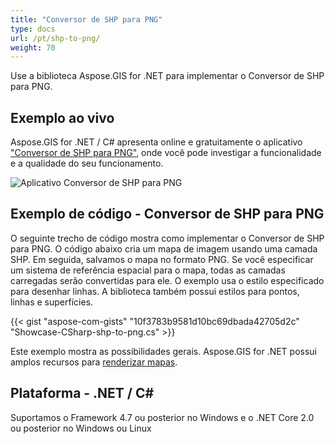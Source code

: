 ```yaml
---
title: "Conversor de SHP para PNG"
type: docs
url: /pt/shp-to-png/
weight: 70
---
```


Use a biblioteca Aspose.GIS for .NET para implementar o Conversor de SHP para PNG.

## **Exemplo ao vivo**

Aspose.GIS for .NET / C# apresenta online e gratuitamente o aplicativo ["Conversor de SHP para PNG"](https://products.aspose.app/gis/viewer/shp-to-png), onde você pode investigar a funcionalidade e a qualidade do seu funcionamento.

![Aplicativo Conversor de SHP para PNG](viewer.png)

## **Exemplo de código - Conversor de SHP para PNG**

O seguinte trecho de código mostra como implementar o Conversor de SHP para PNG. O código abaixo cria um mapa de imagem usando uma camada SHP. Em seguida, salvamos o mapa no formato PNG. Se você especificar um sistema de referência espacial para o mapa, todas as camadas carregadas serão convertidas para ele.
O exemplo usa o estilo especificado para desenhar linhas. A biblioteca também possui estilos para pontos, linhas e superfícies.

{{< gist "aspose-com-gists" "10f3783b9581d10bc69dbada42705d2c" "Showcase-CSharp-shp-to-png.cs" >}}

Este exemplo mostra as possibilidades gerais. Aspose.GIS for .NET possui amplos recursos para [renderizar mapas](https://docs.aspose.com/gis/net/map-rendering/).

## **Plataforma - .NET / C#**

Suportamos o Framework 4.7 ou posterior no Windows e o .NET Core 2.0 ou posterior no Windows ou Linux
